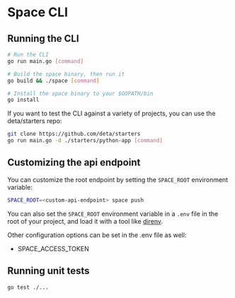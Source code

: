 # Space CLI

## Running the CLI

```bash
# Run the CLI
go run main.go [command]

# Build the space binary, then run it
go build && ./space [command]

# Install the space binary to your $GOPATH/bin
go install
```

If you want to test the CLI against a variety of projects, you can use the deta/starters repo:

```bash
git clone https://github.com/deta/starters
go run main.go -d ./starters/python-app [command]
```

## Customizing the api endpoint

You can customize the root endpoint by setting the `SPACE_ROOT` environment variable:

```bash
SPACE_ROOT=<custom-api-endpoint> space push
```

You can also set the `SPACE_ROOT` environment variable in a `.env` file in the root of your project, and load it with a tool like [direnv](https://direnv.net/).

Other configuration options can be set in the .env file as well:

- SPACE_ACCESS_TOKEN

## Running unit tests

```bash
go test ./...
```
